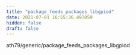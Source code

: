 ```yaml
---
title: "package_feeds_packages_libgpiod"
date: 2021-07-01 16:55:36.497059
hidden: false
draft: false
---
```


ath79/generic/package_feeds_packages_libgpiod

